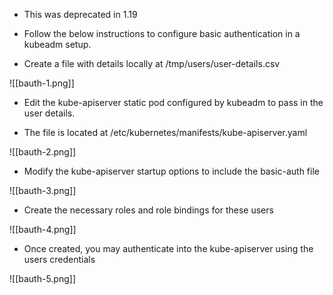 - This was deprecated in 1.19

- Follow the below instructions to configure basic authentication in a kubeadm setup.

- Create a file with details locally at /tmp/users/user-details.csv

![[bauth-1.png]]

- Edit the kube-apiserver static pod configured by kubeadm to pass in the user details.

- The file is located at /etc/kubernetes/manifests/kube-apiserver.yaml

![[bauth-2.png]]

- Modify the kube-apiserver startup options to include the basic-auth file

![[bauth-3.png]]

- Create the necessary roles and role bindings for these users

![[bauth-4.png]]

- Once created, you may authenticate into the kube-apiserver using the users credentials

![[bauth-5.png]]